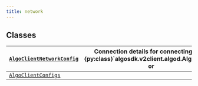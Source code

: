 ```yaml
---
title: network
---
```

## Classes

| [`AlgoClientNetworkConfig`](/reference/algokit-utils-py/api/models/network/algoclientnetworkconfig/#algokit_utils.models.network.AlgoClientNetworkConfig)   | Connection details for connecting to an {py:class}\`algosdk.v2client.algod.AlgodClient\` or   |
|----------------------------------------------------------------------------------------------------------------|-----------------------------------------------------------------------------------------------|
| [`AlgoClientConfigs`](/reference/algokit-utils-py/api/models/network/algoclientconfigs/#algokit_utils.models.network.AlgoClientConfigs)                     |                                                                                               |